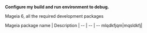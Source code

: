 **Configure my build and run environment to debug.**

Mageia 6, all the required development packages

Mageia package name | Description |
-- | -- | --
mlqdkfjqm|mqsldkfj|